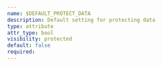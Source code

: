 ```yaml
---
name: $DEFAULT_PROTECT_DATA
description: Default setting for protecting data
type: attribute
attr_type: bool
visibility: protected
default: false
required: 
---
```


